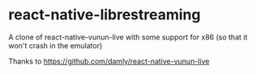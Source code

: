 # react-native-librestreaming
A clone of react-native-vunun-live with some support for x86 (so that it won't crash in the emulator)

Thanks to https://github.com/damly/react-native-vunun-live 
